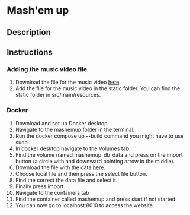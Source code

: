 # Mash'em up
## Description

## Instructions
### Adding the music video file
1. Download the file for the music video [here](https://drive.google.com/file/d/1Jj-9WKGNk47B75hzEhVNGTHpdiAgUJIr/view?usp=sharing). 
2. Add the file for the music video in the static folder. You can find the static folder in src/main/resources.

### Docker
1. Download and set up Docker desktop.
2. Navigate to the mashemup folder in the terminal.
3. Run the docker compose up --build command you might have to use sudo. 
4. In docker desktop navigate to the Volumes tab.
5. Find the volume named mashemup_db_data and press on the import button (a circle with and downward pointing arrow in the middle).
6. Download the file with the data [here](https://drive.google.com/file/d/1s6Rcivhqvtn9YP5gCKgNUNquQx_hutCN/view?usp=sharing).
7. Choose local file and then press the select file button. 
8. Find the correct the data file and select it.
9. Finally press import. 
10. Navigate to the containers tab
11. Find the container called mashemup and press start if not started.
12. You can now go to localhost:8010 to access the website. 

